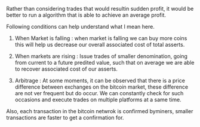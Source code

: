 Rather than considering trades that would resultin sudden profit, it would be better to run a algorithm that is able to achieve an average profit.

Following conditions can help understand what I mean here. 

1. When Market is falling :  when market is falling we can buy more coins this will help us decrease our overall associated cost of total asserts.

2. When markets are rising : Issue trades of smaller denomination, going from current to a future predited value, such that on average we are able to recover associated cost of our asserts.

3. Arbitrage : At some moments, it can be observed that there is a price difference between exchanges on the bitcoin market, these difference are not ver frequent but do occur. We can constantly check for such occasions and execute trades on multiple platforms at a same time.

Also, each transaction in the bitcoin netwrok is confirmed byminers, smaller transactions are faster to get a confirmation for. 
